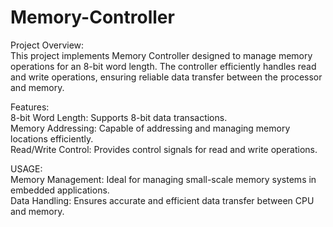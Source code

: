 # Memory-Controller

Project Overview: <br>
This project implements Memory Controller designed to manage memory operations for an 8-bit word length. The controller efficiently handles read and write operations, ensuring reliable data transfer between the processor and memory.

Features: <br>
8-bit Word Length: Supports 8-bit data transactions.<br>
Memory Addressing: Capable of addressing and managing memory locations efficiently.<br>
Read/Write Control: Provides control signals for read and write operations.<br>

USAGE: <br>
Memory Management: Ideal for managing small-scale memory systems in embedded applications.<br>
Data Handling: Ensures accurate and efficient data transfer between CPU and memory.<br>
